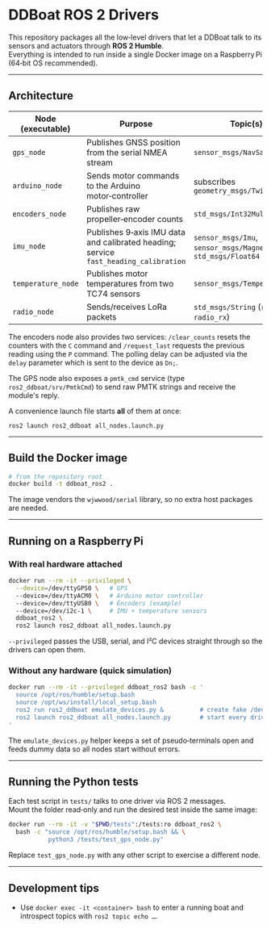 # DDBoat ROS 2 Drivers

This repository packages all the low‑level drivers that let a DDBoat talk to its
sensors and actuators through **ROS 2 Humble**.  
Everything is intended to run inside a single Docker image on a Raspberry Pi
(64‑bit OS recommended).

---

## Architecture

| Node (executable) | Purpose | Topic(s) |
|-------------------|---------|----------|
| `gps_node`        | Publishes GNSS position from the serial NMEA stream | `sensor_msgs/NavSatFix` |
| `arduino_node`    | Sends motor commands to the Arduino motor‑controller | subscribes `geometry_msgs/Twist` |
| `encoders_node`   | Publishes raw propeller‑encoder counts | `std_msgs/Int32MultiArray` |
| `imu_node`        | Publishes 9‑axis IMU data and calibrated heading; service `fast_heading_calibration` | `sensor_msgs/Imu`, `sensor_msgs/MagneticField`, `std_msgs/Float64` |
| `temperature_node`| Publishes motor temperatures from two TC74 sensors | `sensor_msgs/Temperature` |
| `radio_node`      | Sends/receives LoRa packets | `std_msgs/String` (`radio_tx`, `radio_rx`) |


The encoders node also provides two services:
`/clear_counts` resets the counters with the `C` command and `/request_last`
requests the previous reading using the `P` command. The polling delay can be
adjusted via the `delay` parameter which is sent to the device as `Dn;`.

The GPS node also exposes a `pmtk_cmd` service (type `ros2_ddboat/srv/PmtkCmd`) to send raw PMTK strings and receive the module's reply.

A convenience launch file starts **all** of them at once:

```
ros2 launch ros2_ddboat all_nodes.launch.py
```

---

## Build the Docker image

```bash
# from the repository root
docker build -t ddboat_ros2 .
```

The image vendors the `wjwwood/serial` library, so no extra host packages are
needed.

---

## Running on a Raspberry Pi

### With real hardware attached

```bash
docker run --rm -it --privileged \
  --device=/dev/ttyGPS0 \   # GPS
  --device=/dev/ttyACM0 \   # Arduino motor controller
  --device=/dev/ttyUSB0 \   # Encoders (example)
  --device=/dev/i2c-1 \     # IMU + temperature sensors
  ddboat_ros2 \
  ros2 launch ros2_ddboat all_nodes.launch.py
```

`--privileged` passes the USB, serial, and I²C devices straight through so the
drivers can open them.

### Without any hardware (quick simulation)

```bash
docker run --rm -it --privileged ddboat_ros2 bash -c '
  source /opt/ros/humble/setup.bash
  source /opt/ws/install/local_setup.bash
  ros2 run ros2_ddboat emulate_devices.py &          # create fake /dev/tty* ports
  ros2 launch ros2_ddboat all_nodes.launch.py        # start every driver
'
```

The `emulate_devices.py` helper keeps a set of pseudo‑terminals open and feeds
dummy data so all nodes start without errors.

---

## Running the Python tests

Each test script in `tests/` talks to one driver via ROS 2 messages.  
Mount the folder read‑only and run the desired test inside the same image:

```bash
docker run --rm -it -v "$PWD/tests":/tests:ro ddboat_ros2 \
  bash -c "source /opt/ros/humble/setup.bash && \
           python3 /tests/test_gps_node.py"
```

Replace `test_gps_node.py` with any other script to exercise a different node.

---

## Development tips

* Use `docker exec -it <container> bash` to enter a running boat and introspect
  topics with `ros2 topic echo …`.

